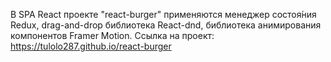 В SPA React проекте "react-burger" применяются менеджер состоя́ния Redux, drag-and-drop библиотека React-dnd, библиотека анимирования компонентов Framer Motion.
Ссылка на проект: https://tulolo287.github.io/react-burger
